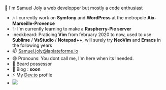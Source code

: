 👋 I'm Samuel Joly a web developper but mostly a code enthusiast

- :notes: I currently work on **Symfony** and **WordPress** at the metropole __Aix-Marseille-Provence__
- :sparkles: I'm currently learning to make a **Raspberry-Pie server**
- :neckbeard: Praticing **Vim** from february 2020 to now, used to use **Sublime** / **VsStudio** / **Notepad++**, will surely try **NeoVim** and **Emacs** in the following years
- 📫 Samuel.joly@laplateforme.io
- 😄 Pronouns: You dont call me, I'm here when its !needed.
- 👯 Beard possessor
- 💬 Blog : __soon__
- ⚡️ My <a href='https://dev.to/samueljoly'>Dev.to</a> profile
- <a href='https://www.codewars.com/users/azefortwo'><img src='https://www.codewars.com/users/azefortwo/badges/micro'/></a>
